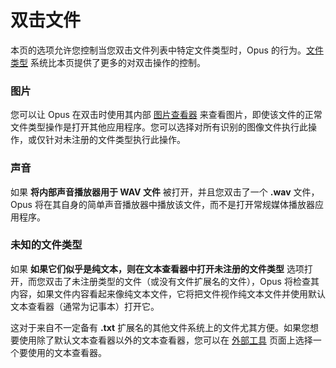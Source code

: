 # 双击文件

本页的选项允许您控制当您双击文件列表中特定文件类型时，Opus 的行为。[文件类型](/Manual/file_types/README.zh.md) 系统比本页提供了更多的对双击操作的控制。

### 图片

您可以让 Opus 在双击时使用其内部 [图片查看器](/Manual/additional_functionality/viewing_images/README.zh.md) 来查看图片，即使该文件的正常文件类型操作是打开其他应用程序。您可以选择对所有识别的图像文件执行此操作，或仅针对未注册的文件类型执行此操作。

### 声音

如果 **将内部声音播放器用于 WAV 文件** 被打开，并且您双击了一个 **.wav** 文件，Opus 将在其自身的简单声音播放器中播放该文件，而不是打开常规媒体播放器应用程序。

### 未知的文件类型

如果 **如果它们似乎是纯文本，则在文本查看器中打开未注册的文件类型** 选项打开，而您双击了未注册类型的文件（或没有文件扩展名的文件），Opus 将检查其内容，如果文件内容看起来像纯文本文件，它将把文件视作纯文本文件并使用默认文本查看器（通常为记事本）打开它。

这对于来自不一定备有 **.txt** 扩展名的其他文件系统上的文件尤其方便。如果您想要使用除了默认文本查看器以外的文本查看器，您可以在 [外部工具](/Manual/preferences/preferences_categories/miscellaneous/external_tools.zh.md) 页面上选择一个要使用的文本查看器。